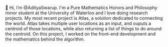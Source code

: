 👋 Hi, I’m @AdityaSwarup. I'm a Pure Mathematics Honors and Philosophy minor student at the University of Waterloo and I love doing research projects.
My most recent project is Atlas, a solution dedicated to connecting the world. Atlas takes multiple user locations as an input, and ouputs a centroid of those locations, while also returning a list of things to do around the centroid. On this project, I worked on the front-end development and the mathematics behind the algorithm. 


